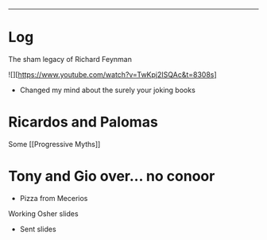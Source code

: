 

---

# Log

The sham legacy of Richard Feynman

![][https://www.youtube.com/watch?v=TwKpj2ISQAc&t=8308s]

- Changed my mind about the surely your joking books


# Ricardos and Palomas


Some [[Progressive Myths]]

# Tony and Gio over... no conoor
- Pizza from Mecerios 

Working Osher slides
- Sent slides

